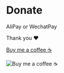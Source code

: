 # Donate

AliPay or WechatPay 

Thank you ❤️

[Buy me a coffee ☕️](https://no-ane.github.io/pay-me/index.html)

![Buy me a coffee ☕️](https://qr.api.cli.im/qr?data=https%3A%2F%2Fno-ane.github.io%2Fpay-me%2Findex.html&level=H&transparent=0&bgcolor=%23FFFFFF&forecolor=&blockpixel=12&marginblock=2&logourl=&size=400&text=&logoshape=no&fontsize=30&fontfamily=msyh.ttf&fontcolor=&incolor=&outcolor=&qrcode_eyes=&background=images%2Fbackground%2Fbg21.png&wper=0.44&hper=0.44&tper=0.26&lper=0.28&eye_use_fore=1&qrpad=10&kid=bizcliim&time=1558147179&key=46a1778126bdfcab8099e37c63a7939c)

